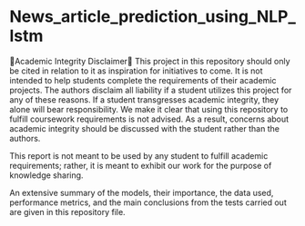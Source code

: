 # News_article_prediction_using_NLP_lstm
🚨Academic Integrity Disclaimer🚨
This project in this repository should only be cited in relation to it as inspiration for initiatives to come. It is not intended to help students complete the requirements of their academic projects. The authors disclaim all liability if a student utilizes this project for any of these reasons. If a student transgresses academic integrity, they alone will bear responsibility. We make it clear that using this repository to fulfill coursework requirements is not advised. As a result, concerns about academic integrity should be discussed with the student rather than the authors.

 This report is not meant to be used by any student to fulfill academic requirements; rather, it is meant to exhibit our work for the purpose of knowledge sharing.

An extensive summary of the models, their importance, the data used, performance metrics, and the main conclusions from the tests carried out are given in this repository file.
